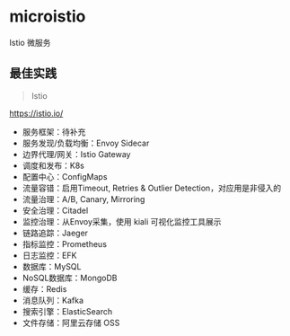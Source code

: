 # microistio
Istio 微服务

## 最佳实践

>Istio

https://istio.io/

- 服务框架：待补充
- 服务发现/负载均衡：Envoy Sidecar
- 边界代理/网关：Istio Gateway
- 调度和发布：K8s
- 配置中心：ConfigMaps
- 流量容错：启用Timeout, Retries & Outlier Detection，对应用是非侵入的
- 流量治理：A/B, Canary, Mirroring
- 安全治理：Citadel
- 监控治理：从Envoy采集，使用 kiali 可视化监控工具展示
- 链路追踪：Jaeger
- 指标监控：Prometheus
- 日志监控：EFK
- 数据库：MySQL
- NoSQL数据库：MongoDB
- 缓存：Redis
- 消息队列：Kafka
- 搜索引擎：ElasticSearch
- 文件存储：阿里云存储 OSS

